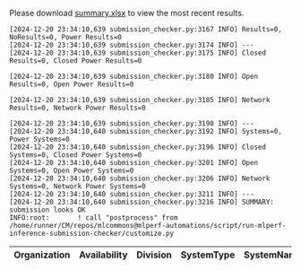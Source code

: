 Please download [summary.xlsx](summary.xlsx) to view the most recent results. 
 ```
[2024-12-20 23:34:10,639 submission_checker.py:3167 INFO] Results=0, NoResults=0, Power Results=0
[2024-12-20 23:34:10,639 submission_checker.py:3174 INFO] ---
[2024-12-20 23:34:10,639 submission_checker.py:3175 INFO] Closed Results=0, Closed Power Results=0

[2024-12-20 23:34:10,639 submission_checker.py:3180 INFO] Open Results=0, Open Power Results=0

[2024-12-20 23:34:10,639 submission_checker.py:3185 INFO] Network Results=0, Network Power Results=0

[2024-12-20 23:34:10,639 submission_checker.py:3190 INFO] ---
[2024-12-20 23:34:10,640 submission_checker.py:3192 INFO] Systems=0, Power Systems=0
[2024-12-20 23:34:10,640 submission_checker.py:3196 INFO] Closed Systems=0, Closed Power Systems=0
[2024-12-20 23:34:10,640 submission_checker.py:3201 INFO] Open Systems=0, Open Power Systems=0
[2024-12-20 23:34:10,640 submission_checker.py:3206 INFO] Network Systems=0, Network Power Systems=0
[2024-12-20 23:34:10,640 submission_checker.py:3211 INFO] ---
[2024-12-20 23:34:10,640 submission_checker.py:3216 INFO] SUMMARY: submission looks OK
INFO:root:       ! call "postprocess" from /home/runner/CM/repos/mlcommons@mlperf-automations/script/run-mlperf-inference-submission-checker/customize.py

```

| Organization   | Availability   | Division   | SystemType   | SystemName   | Platform   | Model   | MlperfModel   | Scenario   | Result   | Accuracy   | number_of_nodes   | host_processor_model_name   | host_processors_per_node   | host_processor_core_count   | accelerator_model_name   | accelerators_per_node   | Location   | framework   | operating_system   | notes   | compliance   | errors   | version   | inferred   | has_power   | Units   | weight_data_types   |
|----------------|----------------|------------|--------------|--------------|------------|---------|---------------|------------|----------|------------|-------------------|-----------------------------|----------------------------|-----------------------------|--------------------------|-------------------------|------------|-------------|--------------------|---------|--------------|----------|-----------|------------|-------------|---------|---------------------|
